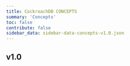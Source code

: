 ```yaml
---
title: CockroachDB CONCEPTS
summary: 'Concepts'
toc: false
contribute: false
sidebar_data: sidebar-data-concepts-v1.0.json
---
```

## v1.0
